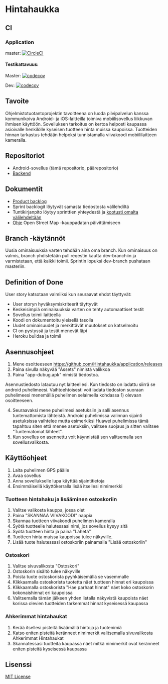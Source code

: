 # Hintahaukka

## CI

### Application

master: [![CircleCI](https://circleci.com/gh/Hintahaukka/application.svg?style=svg)](https://circleci.com/gh/Hintahaukka/application)

#### Testikattavuus:

Master: [![codecov](https://codecov.io/gh/Hintahaukka/application/branch/master/graph/badge.svg)](https://codecov.io/gh/Hintahaukka/application)

Dev: [![codecov](https://codecov.io/gh/Hintahaukka/application/branch/dev/graph/badge.svg)](https://codecov.io/gh/Hintahaukka/application)

## Tavoite

Ohjelmistotuotantoprojektin tavoitteena on luoda pilvipalvelun kanssa kommunikoiva Android- ja iOS-laitteilla toimiva
mobiilisovellus liikkuvan ihmisen käyttöön. Sovelluksen tarkoitus on kertoa helposti kaupassa asioivalle henkilölle kyseisen
tuotteen hinta muissa kaupoissa. Tuotteiden hinnan tarkastus tehdään helpoksi tunnistamalla viivakoodi mobiililaitteen
kameralla.

## Repositoriot

* Android-sovellus (tämä repositorio, päärepositorio)
* [Backend](https://github.com/Hintahaukka/backend/tree/master)

## Dokumentit

* [Product backlog](https://docs.google.com/spreadsheets/d/1Mazq4EFbfbMsLPeCpOckbu11LNR1Ki2RiNf460z-rpU/edit#gid=0)
* Sprint backlogit löytyvät samasta tiedostosta välilehdiltä
* Tuntikirjanpito löytyy sprinttien yhteydestä ja [kootusti omalta välilehdeltään](https://docs.google.com/spreadsheets/d/1Mazq4EFbfbMsLPeCpOckbu11LNR1Ki2RiNf460z-rpU/edit#gid=1976084857)
* [Ohje](https://github.com/Hintahaukka/application/blob/master/documentation/osm_kauppadata.md) Open Street Map -kauppadatan päivittämiseen

## Branch -käytännöt

Uusia ominaisuuksia varten tehdään aina oma branch. Kun ominaisuus on valmis, branch yhdistetään pull reqestin kautta dev-branchiin ja varmistetaan, että kaikki toimii. Sprintin lopuksi dev-branch pushataan masteriin.

## Definition of Done

User story katsotaan valmiiksi kun seuraavat ehdot täyttyvät:

* User storyn hyväksymiskriteerit täyttyvät
* Keskeisimpiä ominaisuuksia varten on tehty automaattiset testit
* Sovellus toimii laitteella
* Koodi on dokumentoitu yleisellä tasolla
* Uudet ominaisuudet ja merkittävät muutokset on katselmoitu
* CI on pystyssä ja testit menevät läpi
* Heroku buildaa ja toimii

## Asennusohjeet

1. Mene osoitteeseen https://github.com/Hintahaukka/application/releases
2. Paina sivulla näkyvää "Assets" nimistä valikkoa
3. Paina "app-dubug.apk" nimistä tiedostoa.

Asennustiedosto latautuu nyt laitteellesi. Kun tiedosto on ladattu siirrä se android puhelimeesi. Vaihtoehtoisesti voit ladata tiedoston suoraan puhelimeesi menemällä puhelimen selaimella kohdassa 1) olevaan osoitteeseen.

4. Seuraavaksi mene puhelimesi asetuksiin ja salli asennus tuntemattomista lähteistä. Android puhelimissa valinnan sijainti asetuksissa vaihtelee mutta esimerkiksi Huawei puhelimissa tämä tapahtuu siten että menee asetuksiin, valitsee suojaus ja sitten valitsee "Tuntematomat lähteet".
5. Kun sovellus on asennettu voit käynnistää sen valitsemalla sen sovellusvalikosta.


## Käyttöohjeet
1. Laita puhelimen GPS päälle
2. Avaa sovellus
3. Anna sovellukselle lupa käyttää sijaintitietoja
4. Ensimmäisellä käyttökerralla lisää itsellesi nimimerkki

### Tuotteen hintahaku ja lisääminen ostoskoriin
1. Valitse valikosta kauppa, jossa olet
2. Paina "SKANNAA VIIVAKOODI" nappia
3. Skannaa tuotteen viivakoodi puhelimen kameralla
4. Syötä tuotteelle halutessasi nimi, jos sovellus kysyy sitä
5. Syötä tuotteen hinta ja paina "Lähetä"
6. Tuotteen hinta muissa kaupoissa tulee näkyville.
7. Lisää tuote halutessasi ostoskoriin painamalla "Lisää ostoskoriin"

### Ostoskori
1. Valitse sivuvalikosta "Ostoskori"
2. Ostoskorin sisältö tulee näkyville
3. Poista tuote ostoskorista pyyhkäisemällä se vasemmalle
4. Klikkaamalla ostoskorista tuotetta näet tuotteen hinnat eri kaupoissa
5. Klikkaamalla ostoskorista "Hae parhaat hinnat" näet koko ostoskorin kokonaishinnat eri kaupoissa
6. Valitsemalla tämän jälkeen yhden listalla näkyvistä kaupoista näet korissa olevien tuotteiden tarkemmat hinnat kyseisessä kaupassa

### Ahkerimmat hintahaukat
1. Kerää itsellesi pisteitä lisäämällä hintoja ja tuotenimiä
2. Katso eniten pisteitä keränneet nimimerkit valitsemalla sivuvalikosta Ahkerimmat Hintahaukat
3. Skannatessasi tuotteita kaupassa näet mitkä nimimerkit ovat keränneet eniten pisteitä kyseisessä kaupassa

<!--
## Credits

TODO
-->

## Lisenssi

[MIT License](LICENSE)
